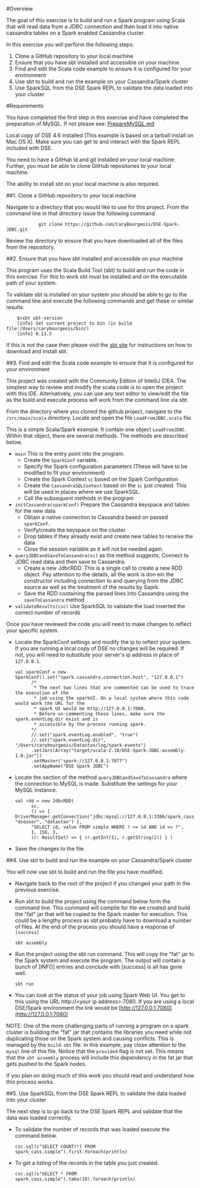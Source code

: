 #Overview

The goal of this exercise is to build and run a Spark program using Scala that will read data from a JDBC connection and then load it into native cassandra tables on a Spark enabled Cassandra cluster.

In this exercise you will perform the following steps:

1. Clone a GitHub repository to your local machine
2. Ensure that you have sbt installed and accessible on your machine
3. Find and edit the Scala code example to ensure it is configured for your environment
4. Use sbt to build and run the example on your Cassandra/Spark cluster
5. Use SparkSQL from the DSE Spark REPL to validate the data loaded into your cluster

#Requirements

You have completed the first step in this exercise and have completed the preperation of MySQL. If not please see: [PrepareMySQL.md](./PrepareMySQL.md)

Local copy of DSE 4.6 installed (This example is based on a tarball install on Mac OS X). Make sure you can get to and interact with the Spark REPL included with DSE.

You need to have a GitHub id and git installed on your local machine. Further, you must be able to clone GitHub repositories to your local machine.

The ability to install sbt on your local machine is also required.

##1. Clone a GitHub repository to your local machine

Navigate to a directory that you would like to use for this project. From the command line in that directory issue the following command

                git clone https://github.com/CaryBourgeois/DSE-Spark-JDBC.git

Review the directory to ensure that you have downloaded all of the files from the repository.

##2. Ensure that you have sbt installed and accessible on your machine

This program uses the Scala Build Tool (sbt) to build and run the code in this exercise. For this to work sbt must be installed and on the executable path of your system.

To validate sbt is installed on your system you should be able to go to the command line and execute the following commands and get these or similar results.

        $>sbt sbt-version
        [info] Set current project to bin (in build file:/Users/carybourgeois/bin/)
        [info] 0.13.5
If this is not the case then please visit the [sbt site](http://www.scala-sbt.org/) for instructions on how to download and install sbt.

##3. Find and edit the Scala code example to ensure that it is configured for your environment

This project was created with the Community Edition of IntelliJ IDEA. The simplest way to review and modify the scala code is to open the project with this IDE. Alternatively, you can use any text editor to view/edit the file as the build and execute process will work from the command line via sbt.

From the directory where you cloned the github project, navigate to the `/src/main/scala` directory. Locate and open the file `LoadFromJDBC.scala` file.

This is a simple Scala/Spark example. It contain one object `LoadFromJDBC`. Within that object, there are several methods. The methods are described below.

  * `main` This is the entry point into the program.
    * Create the `SparkConf` variable.
    * Specify the Spark configuration parameters (These will have to be modified to fit your environment)
    * Create the Spark Context `sc` based on the Spark Configuration
    * Create the `CassandraSQLContext` based on the `sc` just created. This will be used in places where we use SparkSQL.
    * Call the subsequent methods in the program
  * `initCassandra(sparkConf)` Prepare the Cassandra keyspace and tables for the new data
    * Obtain a native connection to Cassandra based on passed `sparkConf`.
    * Verify/create the keyspace on the cluster
    * Drop tables if they already exist and create new tables to receive the data
    * Close the session variable as it will not be needed again.
  * `queryJDBCandSaveToCassandra(sc)` as the method suggests, Connect to JDBC read data and then save to Cassandra.
    * Create a new JdbcRDD. This is a single call to create a new RDD object. Pay attention to the details, all the work is don ein the constructor including connection to and querying from the JDBC source as well as the treatment of the results by Saprk.
    * Save the RDD containing the parsed lines into Cassandra using the `saveToCassandra` method
  * `validateResults(csc)` Use SparkSQL to validate the load inserted the correct number of records

Once you have reviewed the code you will need to make changes to reflect your specific system.

  * Locate the SparkConf settings and modify the ip to reflect your system. If you are running a local copy of DSE no changes will be required. If not, you will need to substitute your server's ip address in place of `127.0.0.1`.

        val sparkConf = new SparkConf().set("spark.cassandra.connection.host", "127.0.0.1")
              /*
               * The next two lines that are commented can be used to trace the execution of the
               * job using the sparkUI. On a local system where this code would work the URL for the
               * spark UI would be http://127.0.0.1:7080.
               * Before un-commenting these lines, make sure the spark.eventLog.dir exist and is
               * accessible by the process running spark.
              */
              //.set("spark.eventLog.enabled", "true")
              //.set("spark.eventLog.dir", "/Users/carybourgeois/Datastax/log/spark-events")
              .setJars(Array("target/scala-2.10/DSE-Spark-JDBC-assembly-1.0.jar"))
              .setMaster("spark://127.0.0.1:7077")
              .setAppName("DSE Spark JDBC")

  * Locate the section of the method `queryJDBCandSaveToCassandra` where the connection to MySQL is made. Substitute the settings for your MySQL instance.

        val rdd = new JdbcRDD(
              sc,
              () => { DriverManager.getConnection("jdbc:mysql://127.0.0.1:3306/spark_cass_test", "dseuser", "datastax") },
              "SELECT id, value FROM simple WHERE ? <= id AND id <= ?",
              1, 150, 3,
              (r: ResultSet) => { (r.getInt(1), r.getString(2)) } )

  * Save the changes to the file.

##4. Use sbt to build and run the example on your Cassandra/Spark cluster

You will now use sbt to build and run the file you have modified.

  * Navigate back to the root of the project if you changed your path in the previous exercise.

  * Run sbt to build the project using the command below form the command line. This command will compile for file we created and build the "fat" jar that will be copied to the Spark master for execution. This could be a lengthy process as sbt probably have to download a number of files. At the end of the process you should have a response of `[success]`

        sbt assembly

  * Run the project using the sbt run command. This will copy the "fat" jar to the Spark system and execute the program. The output will contain a bunch of [INFO] entries and conclude with [success] is all has gone well.

        sbt run

  * You can look at the status of your job using Spark Web UI. You get to this using the URL http://\<your ip address\>:7080. If you are using a local DSE/Spark environment the link would be [http://127.0.0.1:7080](http://127.0.0.1:7080)

NOTE: One of the more challenging parts of running a program on a spark cluster is building the "fat" jar that contains the libraries you need while not duplicating those on the Spark system and causing conflicts. This is managed by the `build.sbt` file. In this example, pay close attention to the `mysql` line of this file. Notice that the `provided` flag is not set. This means that the `sbt assembly` process will include this dependency in the fat jar that gets pushed to the Spark nodes.

If you plan on doing much of this work you should read and understand how this process works.

##5. Use SparkSQL from the DSE Spark REPL to validate the data loaded into your cluster

The next step is to go back to the DSE Spark REPL and validate that the data was loaded correctly.

  * To validate the number of records that was loaded execute the command below.

        csc.sql(s"SELECT COUNT(*) FROM spark_cass.simple").first.foreach(println)

  * To get a listing of the records in the table you just created.

        csc.sql(s"SELECT * FROM spark_cass.simple").take(10).foreach(println)

